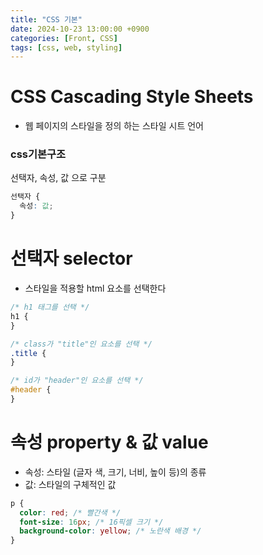 ```yaml
---
title: "CSS 기본"
date: 2024-10-23 13:00:00 +0900
categories: [Front, CSS]
tags: [css, web, styling]
---
```


# CSS Cascading Style Sheets

- 웹 페이지의 스타일을 정의 하는 스타일 시트 언어

### css기본구조

선택자, 속성, 값 으로 구분

```css
선택자 {
  속성: 값;
}
```

# 선택자 selector

- 스타일을 적용할 html 요소를 선택한다

```css
/* h1 태그를 선택 */
h1 {
}

/* class가 "title"인 요소를 선택 */
.title {
}

/* id가 "header"인 요소를 선택 */
#header {
}
```

# 속성 property & 값 value

- 속성: 스타일 (글자 색, 크기, 너비, 높이 등)의 종류
- 값: 스타일의 구체적인 값

```css
p {
  color: red; /* 빨간색 */
  font-size: 16px; /* 16픽셀 크기 */
  background-color: yellow; /* 노란색 배경 */
}
```
